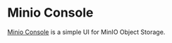 # Minio Console

[Minio Console](https://github.com/huncrys/minio-console) is a simple UI for MinIO Object Storage.
